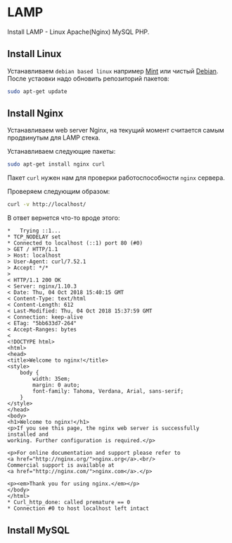 
# LAMP

Install LAMP - Linux Apache(Nginx) MySQL PHP.


## Install Linux

Устанавливаем `debian based linux` например [Mint](https://linuxmint-installation-guide.readthedocs.io/ru/latest/) или чистый [Debian](https://www.debian.org/releases/stable/i386/index.html.ru).
После устаовки надо обновить репозиторий пакетов:
```bash
sudo apt-get update
```

## Install Nginx

Устанавливаем web server Nginx, на текущий момент считается самым продвинутым для LAMP стека.

Устанавливаем следующие пакеты:
```bash
sudo apt-get install nginx curl
``` 

Пакет `curl` нужен нам для проверки работоспособности `nginx` сервера.

Проверяем следующим образом:
```bash
curl -v http://localhost/
```

В ответ вернется что-то вроде этого:
```
*   Trying ::1...
* TCP_NODELAY set
* Connected to localhost (::1) port 80 (#0)
> GET / HTTP/1.1
> Host: localhost
> User-Agent: curl/7.52.1
> Accept: */*
> 
< HTTP/1.1 200 OK
< Server: nginx/1.10.3
< Date: Thu, 04 Oct 2018 15:40:15 GMT
< Content-Type: text/html
< Content-Length: 612
< Last-Modified: Thu, 04 Oct 2018 15:37:59 GMT
< Connection: keep-alive
< ETag: "5bb633d7-264"
< Accept-Ranges: bytes
< 
<!DOCTYPE html>
<html>
<head>
<title>Welcome to nginx!</title>
<style>
    body {
        width: 35em;
        margin: 0 auto;
        font-family: Tahoma, Verdana, Arial, sans-serif;
    }
</style>
</head>
<body>
<h1>Welcome to nginx!</h1>
<p>If you see this page, the nginx web server is successfully installed and
working. Further configuration is required.</p>

<p>For online documentation and support please refer to
<a href="http://nginx.org/">nginx.org</a>.<br/>
Commercial support is available at
<a href="http://nginx.com/">nginx.com</a>.</p>

<p><em>Thank you for using nginx.</em></p>
</body>
</html>
* Curl_http_done: called premature == 0
* Connection #0 to host localhost left intact
```

## Install MySQL